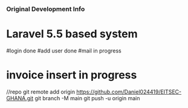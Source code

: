 ### Original Development Info ###
# Laravel 5.5 based system 
#login done
#add user done
#mail in progress
# invoice insert in progress

//repo
git remote add origin https://github.com/Daniel024419/EITSEC-GHANA.git
git branch -M main
git push -u origin main
